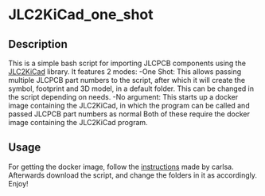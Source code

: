 # JLC2KiCad_one_shot

## Description
This is a simple bash script for importing JLCPCB components using the [JLC2KiCad](https://github.com/TousstNicolas/JLC2KiCad_lib) library. 
It features 2 modes:
-One Shot: This allows passing multiple JLCPCB part numbers to the script, after which it will create the symbol, footprint and 3D model, in a default folder. This can be changed in the script depending on needs.
-No argument: This starts up a docker image containing the JLC2KiCad, in which the program can be called and passed JLCPCB part numbers as normal
Both of these require the docker image containing the JLC2KiCad program.

## Usage
For getting the docker image, follow the [instructions](https://github.com/carlsa/JLC2KiCad_docker/blob/main/README.md) made by carlsa.
Afterwards download the script, and change the folders in it as accordingly.
Enjoy!
